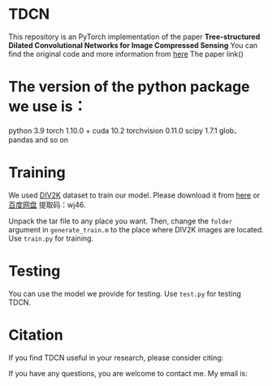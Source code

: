 # TDCN
This repository is an PyTorch implementation of the paper **Tree-structured Dilated Convolutional Networks for Image Compressed Sensing**
You can find the original code and more information from [here](https://github.com/UHADS/TDCN)
The paper link() 

# The version of the python package we use is：
python 3.9
torch 1.10.0 + cuda 10.2
torchvision 0.11.0
scipy 1.7.1
glob、pandas and so on

# Training
We used [DIV2K](http://www.vision.ee.ethz.ch/%7Etimofter/publications/Agustsson-CVPRW-2017.pdf) dataset to train our model. Please download it from [here](https://data.vision.ee.ethz.ch/cvl/DIV2K/) or 
[百度网盘](https://pan.baidu.com/s/1IdFe83rPXEjquLb_1Kqf4g) 提取码：wj46.  

Unpack the tar file to any place you want. Then, change the ```folder``` argument in ```generate_train.m``` to the place where DIV2K images are located. Use ```train.py``` for training.

# Testing
You can use the model we provide for testing. Use ```test.py``` for testing TDCN.

# Citation
If you find TDCN useful in your research, please consider citing:

If you have any questions, you are welcome to contact me. My email is: 
